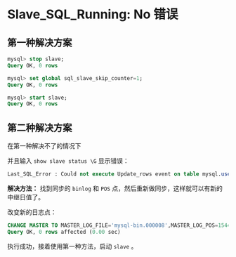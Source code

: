 # Slave_SQL_Running: No 错误

## 第一种解决方案

```sql
mysql> stop slave;
Query OK, 0 rows

mysql> set global sql_slave_skip_counter=1;
Query OK, 0 rows

mysql> start slave;
Query OK, 0 rows
```

## 第二种解决方案

在第一种解决不了的情况下

并且输入 `show slave status \G` 显示错误：

```sql
Last_SQL_Error : Could not execute Update_rows event on table mysql.user; Can't find record in 'user', Error_code: 1032; handler error HA_ERR_KEY_NOT_FOUND; the event's master log mysql-bin.000008, end_log_pos 1544
```

**解决方法：** 找到同步的 `binlog` 和 `POS` 点，然后重新做同步，这样就可以有新的中继日值了。

改变新的日志点：

```sql
CHANGE MASTER TO MASTER_LOG_FILE='mysql-bin.000008',MASTER_LOG_POS=1544;
Query OK, 0 rows affected (0.00 sec)
```

执行成功，接着使用第一种方法，启动 `slave` 。

